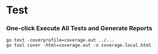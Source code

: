 # Test
### One-click Execute All Tests and Generate Reports
```shell
go test -coverprofile=coverage.out ../...
go tool cover -html=coverage.out -o coverage.local.html
```
